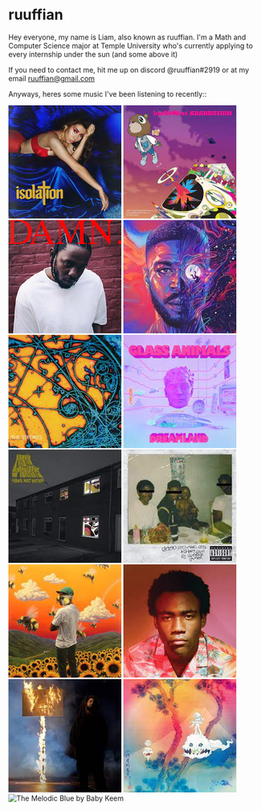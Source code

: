 # ruuffian
Hey everyone, my name is Liam, also known as ruuffian. I'm a Math and Computer Science major at Temple University who's currently applying to every internship under the sun (and some above it)

If you need to contact me, hit me up on discord @ruuffian#2919 or at my email ruuffian@gmail.com

Anyways, heres some music I've been listening to recently::


![Isolation by Kali Uchis](resources/isolation.png)
![Graduation by Kanye](resources/graduation.png)
![DAMN by Kendrick Lamar](resources/damn.png)
![Man on the Moon 3 by Kid Cudi](resources/motm3.png)
![Is This It by The Strokes](resources/is-this-it.png)
![Dreamland by Glass Animals](resources/dreamland.png)
![Favourite Worst Nightmare by Arctic Monkeys](resources/favourite-worst-nightmare.png)
![good kid, m.A.A.d city by Kendrick Lamar](resources/good-kid.png)
![Flower Boy by Tyler the Creator](resources/flower-boy.png)
![Because the Internet by Childish Gambino](resources/because-the-internet.png)
![The Off-Season by J.Cole](resources/off-season.png)
![Kids See Ghosts by Various Artists](resources/kids-see-ghosts.png)
![The Melodic Blue by Baby Keem]()
